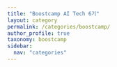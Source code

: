 ```yaml
---
title: "Boostcamp AI Tech 6기"
layout: category
permalink: /categories/boostcamp/
author_profile: true
taxonomy: boostcamp
sidebar:
  nav: "categories"
---
```


